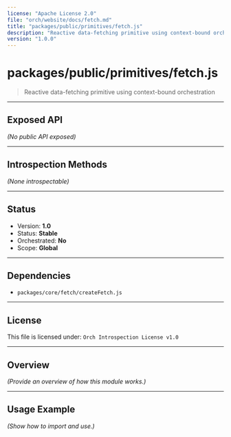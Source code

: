 ```yaml
---
license: "Apache License 2.0"
file: "orch/website/docs/fetch.md"
title: "packages/public/primitives/fetch.js"
description: "Reactive data-fetching primitive using context-bound orchestration"
version: "1.0.0"
---
```


# packages/public/primitives/fetch.js

> Reactive data-fetching primitive using context-bound orchestration

---

## Exposed API

_(No public API exposed)_

---

## Introspection Methods

_(None introspectable)_

---

## Status

- Version: **1.0**
- Status: **Stable**
- Orchestrated: **No**
- Scope: **Global**

---

## Dependencies

- `packages/core/fetch/createFetch.js`

---

## License

This file is licensed under: `Orch Introspection License v1.0`

---

## Overview

_(Provide an overview of how this module works.)_

---

## Usage Example

_(Show how to import and use.)_
